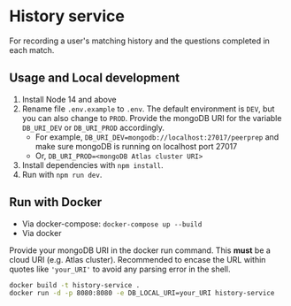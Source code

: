 # History service
For recording a user's matching history and the questions completed in each match.

## Usage and Local development
1. Install Node 14 and above
2. Rename file `.env.example` to `.env`. The default environment is `DEV`, but you can also change to `PROD`. Provide the mongoDB URI for the variable `DB_URI_DEV` or `DB_URI_PROD` accordingly.
    * For example, `DB_URI_DEV=mongodb://localhost:27017/peerprep` and make sure mongoDB is running on localhost port 27017
    * Or, `DB_URI_PROD=<mongoDB Atlas cluster URI>`
3. Install dependencies with `npm install`.
4. Run with `npm run dev`.

## Run with Docker
- Via docker-compose: `docker-compose up --build`
- Via docker

Provide your mongoDB URI in the docker run command. This **must** be a cloud URI (e.g. Atlas cluster). Recommended to encase the URL within quotes like `'your_URI'` to avoid any parsing error in the shell.
```bash
docker build -t history-service .
docker run -d -p 8080:8080 -e DB_LOCAL_URI=your_URI history-service
```
